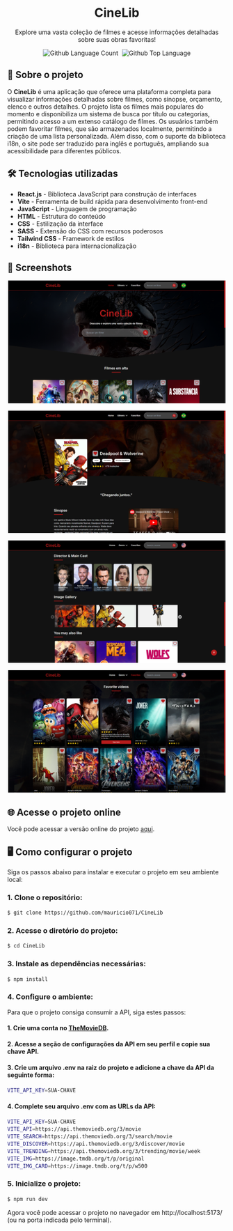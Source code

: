 <div align="center"> <h1>CineLib</h1> </div>

<p align="center">Explore uma vasta coleção de filmes e acesse informações detalhadas sobre suas obras favoritas!</p>

<p align="center">
  <img alt="Github Language Count" src="https://img.shields.io/github/languages/count/mauricio071/CineLib?color=00bfa6">
  <img width="1" />
  <img alt="Github Top Language" src="https://img.shields.io/github/languages/top/mauricio071/CineLib?color=00bfa6">
</p>

## 📝 Sobre o projeto

O **CineLib** é uma aplicação que oferece uma plataforma completa para visualizar informações detalhadas sobre filmes, como sinopse, orçamento, elenco e outros detalhes. O projeto lista os filmes mais populares do momento e disponibiliza um sistema de busca por título ou categorias, permitindo acesso a um extenso catálogo de filmes. Os usuários também podem favoritar filmes, que são armazenados localmente, permitindo a criação de uma lista personalizada. Além disso, com o suporte da biblioteca i18n, o site pode ser traduzido para inglês e português, ampliando sua acessibilidade para diferentes públicos.

## 🛠 Tecnologias utilizadas

-   **React.js** - Biblioteca JavaScript para construção de interfaces
-   **Vite** - Ferramenta de build rápida para desenvolvimento front-end
-   **JavaScript** - Linguagem de programação
-   **HTML** - Estrutura do conteúdo
-   **CSS** - Estilização da interface
-   **SASS** - Extensão do CSS com recursos poderosos
-   **Tailwind CSS** - Framework de estilos
-   **i18n** - Biblioteca para internacionalização

## 📸 Screenshots

<p align="center">
  <img src="./src/assets/readme-img/img-1.png" alt="Preview-Screens-1" width="500" >
</p>

<p align="center">
  <img src="./src/assets/readme-img/img-2.png" alt="Preview-Screens-2" width="500" >
</p>

<p align="center">
  <img src="./src/assets/readme-img/img-3.png" alt="Preview-Screens-3" width="500" >
</p>

<p align="center">
  <img src="./src/assets/readme-img/img-4.png" alt="Preview-Screens-4" width="500" >
</p>

## 🌐 Acesse o projeto online
Você pode acessar a versão online do projeto [aqui](https://cinelib-ma.netlify.app/).

## 🖥️ Como configurar o projeto

Siga os passos abaixo para instalar e executar o projeto em seu ambiente local:

### 1. Clone o repositório:

```bash
$ git clone https://github.com/mauricio071/CineLib
```

### 2. Acesse o diretório do projeto:

```bash
$ cd CineLib
```

### 3. Instale as dependências necessárias:

```bash
$ npm install
```

### 4. Configure o ambiente:
Para que o projeto consiga consumir a API, siga estes passos:

#### 1. Crie uma conta no [TheMovieDB](https://www.themoviedb.org).
#### 2. Acesse a seção de configurações da API em seu perfil e copie sua chave API.
#### 3. Crie um arquivo .env na raiz do projeto e adicione a chave da API da seguinte forma:

```bash
VITE_API_KEY=SUA-CHAVE
```

#### 4. Complete seu arquivo .env com as URLs da API:

```bash
VITE_API_KEY=SUA-CHAVE
VITE_API=https://api.themoviedb.org/3/movie
VITE_SEARCH=https://api.themoviedb.org/3/search/movie
VITE_DISCOVER=https://api.themoviedb.org/3/discover/movie
VITE_TRENDING=https://api.themoviedb.org/3/trending/movie/week
VITE_IMG=https://image.tmdb.org/t/p/original
VITE_IMG_CARD=https://image.tmdb.org/t/p/w500
```

### 5. Inicialize o projeto:

```bash 
$ npm run dev
```
Agora você pode acessar o projeto no navegador em http://localhost:5173/ (ou na porta indicada pelo terminal).
